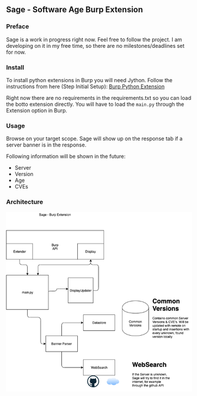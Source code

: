 ## Sage - Software Age Burp Extension
### Preface
Sage is a work in progress right now. Feel free to follow the project. I am developing on it in my free time, so there are no milestones/deadlines set for now.

### Install
To install python extensions in Burp you will need Jython. Follow the instructions from here (Step Initial Setup): [Burp Python Extension](https://laconicwolf.com/2018/04/13/burp-extension-python-tutorial/)

Right now there are no requirements in the requirements.txt so you can load the botto extension directly.
You will have to load the `main.py` through the Extension option in Burp.

### Usage
Browse on your target scope. Sage will show up on the response tab if a server banner is in the response.

Following information will be shown in the future:
- Server
- Version
- Age
- CVEs

### Architecture
![system schema](images/sage.png)
